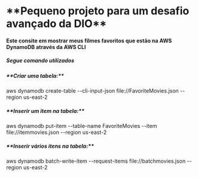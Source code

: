 <h1>**Pequeno projeto para um desafio avançado da DIO**</h1>

<h4>Este consite em mostrar meus filmes favoritos que estão na AWS DynamoDB através da AWS CLI</h4>

<h5>Segue comando utilizados</h5>

<h5>**Criar uma tabela:**</h5>

aws dynamodb create-table --cli-input-json file://FavoriteMovies.json --region us-east-2

<h5>**Inserir um item na tabela:**</h5>

aws dynamodb put-item --table-name FavoriteMovies --item file://itemmovies.json --region us-east-2

<h5>**Inserir vários itens na tabela:**</h5>

aws dynamodb batch-write-item --request-items file://batchmovies.json --region us-east-2
